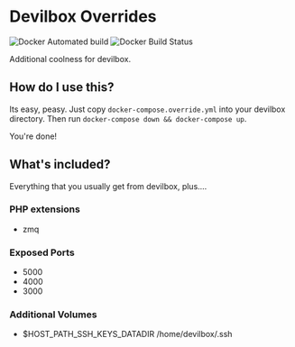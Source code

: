 # Devilbox Overrides

![Docker Automated build](https://img.shields.io/docker/automated/chrisnharvey/devilbox-php-fpm.svg)
![Docker Build Status](https://img.shields.io/docker/build/chrisnharvey/devilbox-php-fpm.svg)

Additional coolness for devilbox.

## How do I use this?

Its easy, peasy. Just copy ```docker-compose.override.yml``` into your devilbox directory.
Then run ```docker-compose down && docker-compose up```.

You're done!

## What's included?

Everything that you usually get from devilbox, plus....

### PHP extensions

- zmq

### Exposed Ports

- 5000
- 4000
- 3000

### Additional Volumes

- $HOST_PATH_SSH_KEYS_DATADIR /home/devilbox/.ssh
